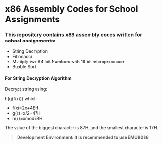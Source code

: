 # x86 Assembly Codes for School Assignments

### This repository contains x86 assembly codes written for school assignments:

   * String Decryption
   * Fibonacci
   * Multiply two 64-bit Numbers with 16 bit microprocessor
   * Bubble Sort


#### For String Decryption Algorithm

Decrypt string using:

h(g(f(x))) which:

   * f(x)=2x+4EH
   * g(x)=x/2+47H
   * h(x)=xmod7BH

The value of the biggest character is 87H, and the smallest character is 17H.


>  **Development Environment: It is recommended to use EMU8086**
